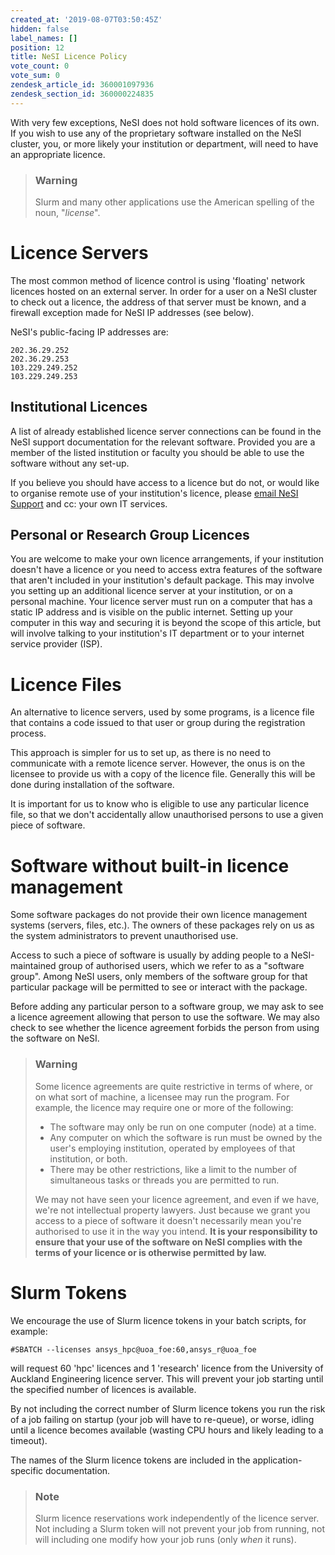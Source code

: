 ```yaml
---
created_at: '2019-08-07T03:50:45Z'
hidden: false
label_names: []
position: 12
title: NeSI Licence Policy
vote_count: 0
vote_sum: 0
zendesk_article_id: 360001097936
zendesk_section_id: 360000224835
---
```


With very few exceptions, NeSI does not hold software licences of its
own. If you wish to use any of the proprietary software installed on the
NeSI cluster, you, or more likely your institution or department, will
need to have an appropriate licence.

> ### Warning
>
> Slurm and many other applications use the American spelling of the
> noun, "*license*".

# Licence Servers

The most common method of licence control is using 'floating' network
licences hosted on an external server. In order for a user on a NeSI
cluster to check out a licence, the address of that server must be
known, and a firewall exception made for NeSI IP addresses (see below).

NeSI's public-facing IP addresses are:

    202.36.29.252
    202.36.29.253
    103.229.249.252
    103.229.249.253

## Institutional Licences

A list of already established licence server connections can be found in
the NeSI support documentation for the relevant software. Provided you
are a member of the listed institution or faculty you should be able to
use the software without any set-up.

If you believe you should have access to a licence but do not, or would
like to organise remote use of your institution's licence, please [email
NeSI Support](mailto:support@nesi.org.nz) and cc: your own IT services.

## Personal or Research Group Licences

You are welcome to make your own licence arrangements, if your
institution doesn't have a licence or you need to access extra features
of the software that aren't included in your institution's default
package. This may involve you setting up an additional licence server at
your institution, or on a personal machine. Your licence server must run
on a computer that has a static IP address and is visible on the public
internet. Setting up your computer in this way and securing it is beyond
the scope of this article, but will involve talking to your
institution's IT department or to your internet service provider (ISP).

# Licence Files

An alternative to licence servers, used by some programs, is a licence
file that contains a code issued to that user or group during the
registration process.

This approach is simpler for us to set up, as there is no need to
communicate with a remote licence server. However, the onus is on the
licensee to provide us with a copy of the licence file. Generally this
will be done during installation of the software.

It is important for us to know who is eligible to use any particular
licence file, so that we don't accidentally allow unauthorised persons
to use a given piece of software.

# Software without built-in licence management

Some software packages do not provide their own licence management
systems (servers, files, etc.). The owners of these packages rely on us
as the system administrators to prevent unauthorised use.

Access to such a piece of software is usually by adding people to a
NeSI-maintained group of authorised users, which we refer to as a
"software group". Among NeSI users, only members of the software group
for that particular package will be permitted to see or interact with
the package.

Before adding any particular person to a software group, we may ask to
see a licence agreement allowing that person to use the software. We may
also check to see whether the licence agreement forbids the person from
using the software on NeSI.

> ### Warning
>
> Some licence agreements are quite restrictive in terms of where, or on
> what sort of machine, a licensee may run the program. For example, the
> licence may require one or more of the following:
>
> -   The software may only be run on one computer (node) at a time.
> -   Any computer on which the software is run must be owned by the
>     user's employing institution, operated by employees of that
>     institution, or both.
> -   There may be other restrictions, like a limit to the number of
>     simultaneous tasks or threads you are permitted to run.
>
> We may not have seen your licence agreement, and even if we have,
> we're not intellectual property lawyers. Just because we grant you
> access to a piece of software it doesn't necessarily mean you're
> authorised to use it in the way you intend. **It is your
> responsibility to ensure that your use of the software on NeSI
> complies with the terms of your licence or is otherwise permitted by
> law.**

# Slurm Tokens 

We encourage the use of Slurm licence tokens in your batch scripts, for
example:

    #SBATCH --licenses ansys_hpc@uoa_foe:60,ansys_r@uoa_foe

will request 60 'hpc' licences and 1 'research' licence from the
University of Auckland Engineering licence server. This will prevent
your job starting until the specified number of licences is available.

By not including the correct number of Slurm licence tokens you run the
risk of a job failing on startup (your job will have to re-queue), or
worse, idling until a licence becomes available (wasting CPU hours and
likely leading to a timeout).

The names of the Slurm licence tokens are included in the
application-specific documentation.

> ### Note
>
> Slurm licence reservations work independently of the licence server.
> Not including a Slurm token will not prevent your job from running,
> not will including one modify how your job runs (only *when* it runs).
